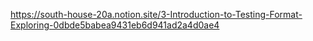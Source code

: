 https://south-house-20a.notion.site/3-Introduction-to-Testing-Format-Exploring-0dbde5babea9431eb6d941ad2a4d0ae4